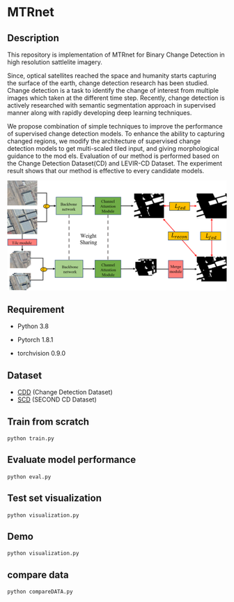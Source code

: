 # MTRnet

## Description
This repository is implementation of MTRnet for Binary Change Detection in high resolution sattlelite imagery.

Since, optical satellites reached the space and humanity starts capturing the surface of the earth, change detection research has been studied. 
Change detection is a task to identify the change of interest from multiple images which taken at the different time step. 
Recently, change detection is actively researched with semantic segmentation approach in supervised manner along with rapidly developing deep learning techniques. 

We propose combination of simple techniques to improve the performance of supervised change detection models. 
To enhance the ability to capturing changed regions, we modify the architecture of supervised change detection models to get multi-scaled tiled input, and giving morphological guidance to the mod els. 
Evaluation of our method is performed based on the Change Detection Dataset(CD) and LEVIR-CD Dataset. 
The experiment result shows that our method is effective to every candidate models. 

![figure1](https://github.com/sungonuni/MTRnet_change_detection/blob/main/figure1.png)


## Requirement

- Python 3.8

- Pytorch 1.8.1

- torchvision 0.9.0

## Dataset

- [CDD](https://drive.google.com/file/d/1GX656JqqOyBi_Ef0w65kDGVto-nHrNs9/edit) (Change Detection Dataset)
- [SCD](https://drive.google.com/file/d/1cAyKCjRiRKfTysX1OqtVs6F1zbEI0EGj/view?usp=sharing) (SECOND CD Dataset)

## Train from scratch
    
    python train.py

## Evaluate model performance

    python eval.py

## Test set visualization

    python visualization.py
   
## Demo

    python visualization.py
  
## compare data

    python compareDATA.py

